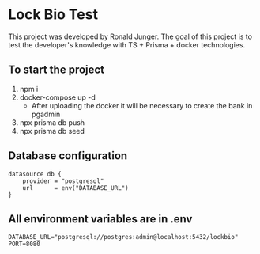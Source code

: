 # Lock Bio Test

This project was developed by Ronald Junger. The goal of this project is to test the developer's knowledge with TS + Prisma + docker technologies.

## To start the project 

1. npm i
2. docker-compose up -d
    * After uploading the docker it will be necessary to create the bank in pgadmin
3. npx prisma db push
4. npx prisma db seed

## Database configuration

```
datasource db {
    provider = "postgresql"
    url      = env("DATABASE_URL")
}
```
## All environment variables are in .env

```
DATABASE_URL="postgresql://postgres:admin@localhost:5432/lockbio"
PORT=8080
```